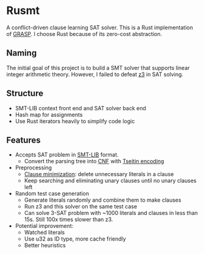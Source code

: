 # Rusmt

A conflict-driven clause learning SAT solver. This is a Rust implementation of [GRASP](https://www.cs.cmu.edu/~emc/15-820A/reading/grasp_iccad96.pdf). I choose Rust because of its zero-cost abstraction.

## Naming

The initial goal of this project is to build a SMT solver that supports linear integer arithmetic theory. However, I failed to defeat [z3](https://www.cs.cmu.edu/~emc/15-820A/reading/grasp_iccad96.pdf) in SAT solving.

## Structure
- SMT-LIB context front end and SAT solver back end
- Hash map for assignments
- Use Rust iterators heavily to simplify code logic

## Features
- Accepts SAT problem in [SMT-LIB](http://smtlib.cs.uiowa.edu/) format.
  - Convert the parsing tree into [CNF](https://en.wikipedia.org/wiki/Conjunctive_normal_form) with [Tseitin encoding](https://en.wikipedia.org/wiki/Tseytin_transformation)
- Preprocessing
  - [Clause minimization](http://minisat.se/downloads/escar05.pdf): delete unnecessary literals in a clause
  - Keep searching and eliminating unary clauses until no unary clauses left
- Random test case generation
  - Generate literals randomly and combine them to make clauses
  - Run z3 and this solver on the same test case
  - Can solve 3-SAT problem with ~1000 literals and clauses in less than 15s. Still 100x times slower than z3.
- Potential improvement:
  - Watched literals
  - Use u32 as ID type, more cache friendly
  - Better heuristics

